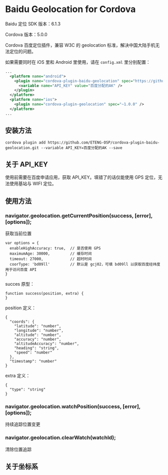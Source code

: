 Baidu Geolocation for Cordova
======================

Baidu 定位 SDK 版本：6.1.3

Cordova 版本：5.0.0

Cordova 百度定位插件，兼容 W3C 的 geolocation 标准，解决中国大陆手机无法定位的问题。

如果需要同时在 iOS 里和 Android 里使用，请在 `config.xml` 里分别配置：

```xml
...
  <platform name="android">
    <plugin name="cordova-plugin-baidu-geolocation" spec="https://github.com/ETENG-OSP/cordova-plugin-baidu-geolocation">
      <variable name="API_KEY" value="百度分配的AK" />
    </plugin>
  </platform>
  <platform name="ios">
    <plugin name="cordova-plugin-geolocation" spec="~1.0.0" />
  </platform>
...
```

安装方法
-------

```
cordova plugin add https://github.com/ETENG-OSP/cordova-plugin-baidu-geolocation.git --variable API_KEY=百度分配的AK --save
```

关于 API_KEY
--------

使用前需要在百度申请应用，获取 API_KEY。填错了的话仅能使用 GPS 定位，无法使用基站与 WIFI 定位。


使用方法
--------

### navigator.geolocation.getCurrentPosition(success, [error], [options]);
获取当前位置
```
var options = {
  enableHighAccuracy: true,  // 是否使用 GPS
  maximumAge: 30000,         // 缓存时间
  timeout: 27000,            // 超时时间
  coorType: 'bd09ll'         // 默认是 gcj02，可填 bd09ll 以获取百度经纬度用于访问百度 API
}
```

succes 原型：
```
function success(position, extra) {
}
```

position 定义：
```
{
  "coords": {
    "latitude": "number",
    "longitude": "number",
    "altitude": "number",
    "accuracy": "number",
    "altitudeAccuracy": "number",
    "heading": "string",
    "speed": "number"
  },
  "timestamp": "number"
}
```

extra 定义：
```
{
  "type": "string"
}
```

### navigator.geolocation.watchPosition(success, [error], [options]);
持续追踪位置变更

### navigator.geolocation.clearWatch(watchId);
清除位置追踪

## 关于坐标系


